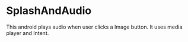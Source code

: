 # SplashAndAudio
This android plays audio when user clicks a Image button.
It uses media player and Intent.
